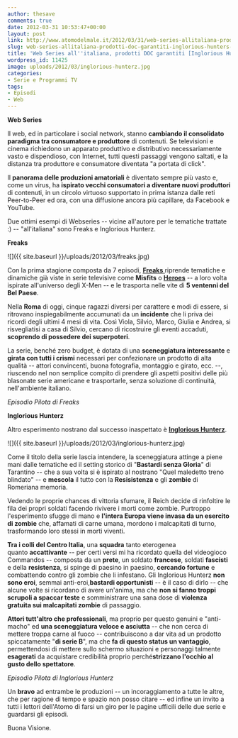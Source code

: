```yaml
---
author: thesave
comments: true
date: 2012-03-31 10:53:47+00:00
layout: post
link: http://www.atomodelmale.it/2012/03/31/web-series-allitaliana-prodotti-doc-garantiti-inglorious-hunters-e-freaks/
slug: web-series-allitaliana-prodotti-doc-garantiti-inglorious-hunters-e-freaks
title: 'Web Series all''italiana, prodotti DOC garantiti [Inglorious Hunters e Freaks] '
wordpress_id: 11425
image: uploads/2012/03/inglorious-hunterz.jpg
categories:
- Serie e Programmi TV
tags:
- Episodi
- Web
---
```


**Web Series**

Il web, ed in particolare i social network, stanno **cambiando il consolidato paradigma tra consumatore e produttore** di contenuti. Se televisioni e cinema richiedono un apparato produttivo e distributivo necessariamente vasto e dispendioso, con Internet, tutti questi passaggi vengono saltati, e la distanza tra produttore e consumatore diventata "a portata di click".

Il **panorama delle produzioni amatoriali** è diventato sempre più vasto e, come un virus, ha **ispirato vecchi consumatori a diventare nuovi produttori** di contenuti, in un circolo virtuoso supportato in prima istanza dalle reti Peer-to-Peer ed ora, con una diffusione ancora più capillare, da Facebook e YouTube.

Due ottimi esempi di Webseries -- vicine all'autore per le tematiche trattate :) -- "all'italiana" sono Freaks e Inglorious Hunterz.

**Freaks**

![]({{ site.baseurl }}/uploads/2012/03/freaks.jpg)

Con la prima stagione composta da 7 episodi, [**Freaks** ](http://www.freakstheseries.com/)riprende tematiche e dinamiche già viste in serie televisive come **Misfits** o **[Heroes](/2007/09/19/eroi-per-tutti-le-tasche/)** -- a loro volta ispirate all'universo degli X-Men -- e le trasporta nelle vite di **5 ventenni del Bel Paese**.

Nella **Roma** di oggi, cinque ragazzi diversi per carattere e modi di essere, si ritrovano inspiegabilmente accumunati da un **incidente** che li priva dei ricordi degli ultimi 4 mesi di vita. Così Viola, Silvio, Marco, Giulia e Andrea, si risvegliatisi a casa di Silvio, cercano di ricostruire gli eventi accaduti, **scoprendo di possedere dei superpoteri**.

La serie, benché zero budget, è dotata di una **sceneggiatura interessante** e **girata con tutti i crismi** necessari per confezionare un prodotto di alta qualità -- attori convincenti, buona fotografia, montaggio e girato, ecc. --, riuscendo nel non semplice compito di prendere gli aspetti positivi delle più blasonate serie americane e trasportarle, senza soluzione di continuità, nell'ambiente italiano.

_Episodio Pilota di Freaks_

**Inglorious Hunterz**

Altro esperimento nostrano dal successo inaspettato è **[Inglorious Hunterz](http://www.inglorioushunterz.com/)**.

![]({{ site.baseurl }}/uploads/2012/03/inglorious-hunterz.jpg)

Come il titolo della serie lascia intendere, la sceneggiatura attinge a piene mani dalle tematiche ed il setting storico di "**Bastardi senza Gloria**" di Tarantino -- che a sua volta si è ispirato al nostrano "Quel maledetto treno blindato" -- e **mescola** il tutto con la **Resisistenza** e gli **zombie** di Romeriana memoria.

Vedendo le proprie chances di vittoria sfumare, il Reich decide di rinfoltire le fila dei propri soldati facendo rivivere i morti come zombie. Purtroppo l'esperimento sfugge di mano e **l'intera Europa viene invasa da un esercito di zombie** che, affamati di carne umana, mordono i malcapitati di turno, trasformando loro stessi in morti viventi.

**Tra i colli del Centro Italia**, una **squadra** tanto eterogenea quanto **accattivante** -- per certi versi mi ha ricordato quella del videogioco Commandos -- composta da un **prete**, un soldato **francese**, soldati **fascisti** e della **resistenza**, si spinge di paesino in paesino, **cercando fortune** e combattendo contro gli zombie che li infestano. Gli Inglorious Hunterz **non sono eroi**, semmai anti-eroi,**bastardi opportunisti** -- è il caso di dirlo -- che alcune volte si ricordano di avere un'anima, ma che **non si fanno troppi scrupoli a spaccar teste** e somministrare una sana dose di **violenza gratuita sui malcapitati zombie** di passaggio.

**Attori tutt'altro che professionali**, ma proprio per questo genuini e "anti-macho" ed **una sceneggiatura veloce e asciutta** -- che non cerca di mettere troppa carne al fuoco -- contribuiscono a dar vita ad un prodotto spiccatamente "**di serie B**", ma che **fa di questo status un vantaggio**, permettendosi di mettere sullo schermo situazioni e personaggi talmente **esagerati** da acquistare credibilità proprio perché**strizzano l'occhio al gusto dello spettatore**.

_Episodio Pilota di Inglorious Hunterz_

Un **bravo** ad entrambe le produzioni -- un incoraggiamento a tutte le altre, che per ragione di tempo e spazio non posso citare -- ed infine un invito a tutti i lettori dell'Atomo di farsi un giro per le pagine ufficili delle due serie e guardarsi gli episodi.

Buona Visione.
